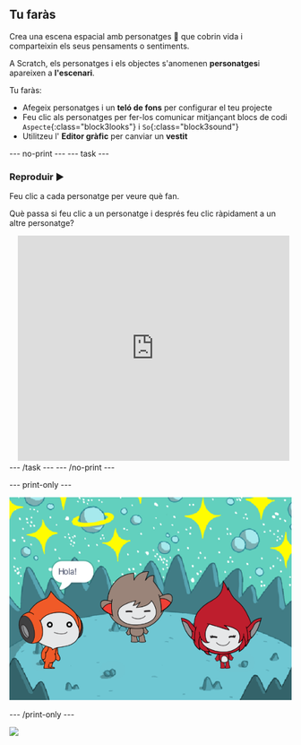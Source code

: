 ## Tu faràs

Crea una escena espacial amb personatges 👾 que cobrin vida i comparteixin els seus pensaments o sentiments.

A Scratch, els personatges i els objectes s'anomenen **personatges**i apareixen a **l'escenari**.

Tu faràs:
+ Afegeix personatges i un **teló de fons** per configurar el teu projecte
+ Feu clic als personatges per fer-los comunicar mitjançant blocs de codi `Aspecte`{:class="block3looks"} i `So`{:class="block3sound"}
+ Utilitzeu l' **Editor gràfic** per canviar un **vestit**

--- no-print --- --- task ---
### Reproduir ▶️
<div style="display: flex; flex-wrap: wrap">
<div style="flex-basis: 175px; flex-grow: 1">  
Feu clic a cada personatge per veure què fan. 

Què passa si feu clic a un personatge i després feu clic ràpidament a un altre personatge?
</div>
<div class="scratch-preview" style="margin-left: 15px;">
  <iframe allowtransparency="true" width="485" height="402" src="https://scratch.mit.edu/projects/embed/485673032/?autostart=false" frameborder="0"></iframe>
</div>
</div>
--- /task --- --- /no-print ---

--- print-only ---

![El projecte finalitzat.](images/showcase_static.png)

--- /print-only ---

![](https://code.org/api/hour/begin_raspi_space.png)

